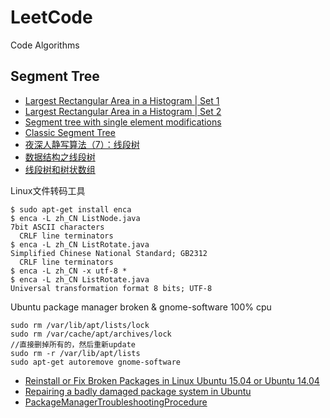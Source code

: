 # LeetCode
Code Algorithms

## Segment Tree
 - [Largest Rectangular Area in a Histogram | Set 1](http://www.geeksforgeeks.org/largest-rectangular-area-in-a-histogram-set-1/)
 - [Largest Rectangular Area in a Histogram | Set 2](http://www.geeksforgeeks.org/largest-rectangle-under-histogram/)
 - [Segment tree with single element modifications](http://codeforces.com/blog/entry/18051?)
 - [Classic Segment Tree](http://codeforces.com/blog/entry/15890)
 - [夜深人静写算法（7）：线段树](http://blog.jobbole.com/98591/)
 - [数据结构之线段树](http://dongxicheng.org/structure/segment-tree/)
 - [线段树和树状数组](http://poj.org/summerschool/1_interval_tree.pdf)

Linux文件转码工具
```
$ sudo apt-get install enca
$ enca -L zh_CN ListNode.java 
7bit ASCII characters
  CRLF line terminators
$ enca -L zh_CN ListRotate.java 
Simplified Chinese National Standard; GB2312
  CRLF line terminators
$ enca -L zh_CN -x utf-8 *
$ enca -L zh_CN ListRotate.java 
Universal transformation format 8 bits; UTF-8

```

Ubuntu package manager broken & gnome-software 100% cpu

```
sudo rm /var/lib/apt/lists/lock
sudo rm /var/cache/apt/archives/lock
//直接删掉所有的，然后重新update
sudo rm -r /var/lib/apt/lists
sudo apt-get autoremove gnome-software
```

 - [Reinstall or Fix Broken Packages in Linux Ubuntu 15.04 or Ubuntu 14.04](http://sourcedigit.com/16797-reinstall-or-fix-broken-packages-in-linux-ubuntu-15-04-or-ubuntu-14-04/)
 - [Repairing a badly damaged package system in Ubuntu](http://mergy.org/2013/03/repairing-a-badly-damaged-package-system-in-ubuntu/)
 - [PackageManagerTroubleshootingProcedure](https://help.ubuntu.com/community/PackageManagerTroubleshootingProcedure)